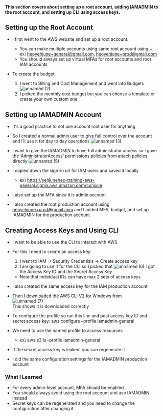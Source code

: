 #### This section covers about setting up a root account, adding IAMADMIN to the root account, and setting up CLI using access keys.

## Setting up the Root Account
* I first went to the AWS website and set up a root account. 

  * You can make multiple accounts using same root account using +, ex) heoyehjune+general@gmail.com, heoyehjune+prod@gmail.com
  * You should always set up virtual MFAs for root accounts and root IAM accounts

* To create the budget
  1. I went to Billing and Cost Management and went into Budgets
![unnamed (2)](https://github.com/yehjuneheo/AWS_HOL/assets/51499085/01d640aa-bbfe-42ea-bf92-12ab58dba054)
  2. I picked the monthly cost budget but you can choose a template or create your own custom one

## Setting up IAMADMIN Account
* It's a good practice to not use account root user for anything
* So I created a normal admin user to give full control over the account and I’ll use it for day to day operations
![unnamed (3)](https://github.com/yehjuneheo/AWS_HOL/assets/51499085/38a8e9a7-f666-4253-aed4-0711fbecd5d1)

* I want to give the IAMADMIN to have full administrator access so I gave the ‘AdministratorAccess’ permissions policies from attach policies directly
![unnamed (5)](https://github.com/yehjuneheo/AWS_HOL/assets/51499085/d259d7f6-08e4-41ef-9d80-b5d3cae2e7aa)
* I copied down the sign-in url for IAM users and saved it locally
  * ex) https://yehjuneheo-training-aws-general.signin.aws.amazon.com/console

* I also set up the MFA since it is admin account
* I also created the root production account using heoyehjune+prod@gmail.com and I added MFA, budget, and set up IAMADMIN for the production account

## Creating Access Keys and Using CLI
* I want to be able to use the CLI to interact with AWS

* For this I need to create an access key:
  1. I went to IAM → Security Credentials → Create access key
  2. I am going to use it for the CLI so I picked that
![unnamed (6)](https://github.com/yehjuneheo/AWS_HOL/assets/51499085/2ad618b8-8f79-4086-83e3-3aebc751357e)
I got the Access Key ID and the Secret Access Key
  * Note that individual IDs can have max 2 sets of access keys

* I also created the same access key for the IAM production account

* Then I downloaded the AWS CLI V2 for Windows from  
![unnamed (7)](https://github.com/yehjuneheo/AWS_HOL/assets/51499085/06103889-ba0b-430b-b1c4-7733e19e73e3)  
This shows it is downloaded correctly  

* To configure the profile so run this line and past access key ID and secret access key: aws configure –profile iamadmin-general
* We need to use the named profile to access resources
  * ex) aws s3 ls –profile iamadmin-general
* If the secret access key is leaked, you can regenerate it
* I did the same configuration settings for the IAMADMIN production account

### What I Learned
* For every admin-level account, MFA should be enabled
* You should always avoid using the root account and use IAMADMIN instead
* Secret keys can be regenerated and you need to change the configuration after changing it



